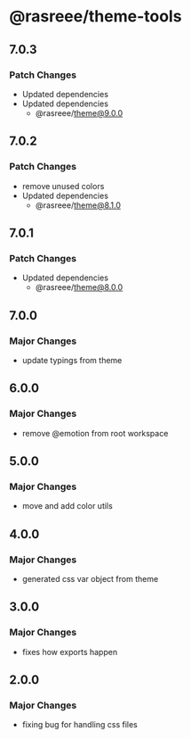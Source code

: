 # @rasreee/theme-tools

## 7.0.3

### Patch Changes

- Updated dependencies
- Updated dependencies
  - @rasreee/theme@9.0.0

## 7.0.2

### Patch Changes

- remove unused colors
- Updated dependencies
  - @rasreee/theme@8.1.0

## 7.0.1

### Patch Changes

- Updated dependencies
  - @rasreee/theme@8.0.0

## 7.0.0

### Major Changes

- update typings from theme

## 6.0.0

### Major Changes

- remove @emotion from root workspace

## 5.0.0

### Major Changes

- move and add color utils

## 4.0.0

### Major Changes

- generated css var object from theme

## 3.0.0

### Major Changes

- fixes how exports happen

## 2.0.0

### Major Changes

- fixing bug for handling css files
